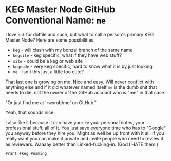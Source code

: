 # KEG Master Node GitHub Conventional Name: `me`

I love `dot` for dotfile and such, but what to call a person's primary
KEG Master Node? Here are some possibilities:

* `keg` - will clash with my bonzai branch of the same name
* `kegsite` - keg specific, what if they have web stuff?
* `site` - could be a keg or web site
* `kegnode` - very keg specific, hard to know what it is by just looking
* `me` - isn't this just a little too cute?

That last one is growing on me. Nice and easy. Will never conflict with
anything else and if it did whatever named itself `me` is the dumb shit
that needs to die, not the owner of the GitHub account who *is* "me" in
that case.

"Or just find me at 'rwxrob/me' on GitHub."

Yeah, that sounds nice.

I also like it because it can have your `cv` your personal notes, your
professional stuff, all of it. You just save everyone time who has to
"Google" you anyway before they hire you. Might as well be up front with
it all. If you really want you can make it private and invite people who
need to review it as reviewers. Waaaay better than Linked-fucking-in.
(God I HATE them.)

    #rant #keg #naming

